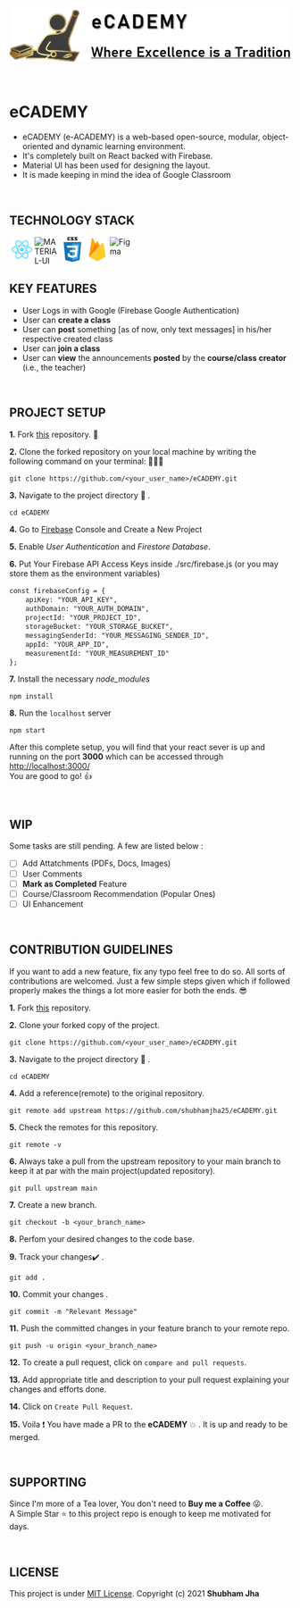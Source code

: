  <p align="center">
  <img src="https://github.com/shubhamjha25/eCADEMY/blob/main/src/logo.PNG" />
</p>

<br />

# eCADEMY 
- eCADEMY (e-ACADEMY) is a web-based open-source, modular, object-oriented and dynamic learning environment.
- It's completely built on React backed with Firebase.
- Material UI has been used for designing the layout.
- It is made keeping in mind the idea of Google Classroom

<br />

## TECHNOLOGY STACK
<img align="left" alt="REACT" width="45x" src="https://raw.githubusercontent.com/github/explore/80688e429a7d4ef2fca1e82350fe8e3517d3494d/topics/react/react.png" />
<img align="left" alt="MATERIAL-UI" width="45px" src="https://camo.githubusercontent.com/58423e406b227112756822122631d9eca5ab83334a6f0d8f2a6305b086815747/68747470733a2f2f6d6174657269616c2d75692e636f6d2f7374617469632f6c6f676f2e737667" />
<img align="left" alt="CSS3" width="45px" src="https://raw.githubusercontent.com/github/explore/80688e429a7d4ef2fca1e82350fe8e3517d3494d/topics/css/css.png" />
<img align="left" alt="FIREBASE" width="45px" src="https://raw.githubusercontent.com/github/explore/80688e429a7d4ef2fca1e82350fe8e3517d3494d/topics/firebase/firebase.png" />
<img align="left" alt="Figma" width="45px" src="https://4.bp.blogspot.com/-LiJZ5I8E7K8/XIe_GeI5glI/AAAAAAAAIuw/4Awu8j8r0P8TKBXzyxyslHEfplOlK9-6QCK4BGAYYCw/s1600/icon%2Bfigma%2Bvector.png" />

<br /><br />
<br />

## KEY FEATURES
- User Logs in with Google (Firebase Google Authentication)
- User can **create a class**
- User can **post** something [as of now, only text messages] in his/her respective created class
- User can **join a class**
- User can **view** the announcements **posted** by the **course/class creator** (i.e., the teacher) 

<br />

## PROJECT SETUP
**1.** Fork [this](https://github.com/shubhamjha25/eCADEMY) repository. 🍴 <br />

**2.** Clone the forked repository on your local machine by writing the following command on your terminal: 👨🏻‍💻 <br />
```
git clone https://github.com/<your_user_name>/eCADEMY.git
```

**3.** Navigate to the project directory :file_folder: .

```
cd eCADEMY
```

**4.** Go to [Firebase](https://firebase.google.com) Console and Create a New Project

**5.** Enable _User Authentication_ and _Firestore Database_.

**6.** Put Your Firebase API Access Keys inside ./src/firebase.js (or you may store them as the environment variables)
```
const firebaseConfig = {
    apiKey: "YOUR_API_KEY",
    authDomain: "YOUR_AUTH_DOMAIN",
    projectId: "YOUR_PROJECT_ID",
    storageBucket: "YOUR_STORAGE_BUCKET",
    messagingSenderId: "YOUR_MESSAGING_SENDER_ID",
    appId: "YOUR_APP_ID",
    measurementId: "YOUR_MEASUREMENT_ID"
};
```

**7.** Install the necessary _node_modules_
```
npm install
```

**8.** Run the `localhost` server
```
npm start
```

After this complete setup, you will find that your react sever is up and running on the port **3000** which can be accessed through [http://localhost:3000/](http://localhost:3000/) <br />
You are good to go! 👍

<br /> 

## WIP
Some tasks are still pending. A few are listed below : 
- [ ] Add Attatchments (PDFs, Docs, Images)
- [ ] User Comments
- [ ] **Mark as Completed** Feature
- [ ] Course/Classroom Recommendation (Popular Ones)
- [ ] UI Enhancement

<br />

## CONTRIBUTION GUIDELINES
If you want to add a new feature, fix any typo feel free to do so. All sorts of contributions are welcomed. Just a few simple steps given which if followed properly makes the things a lot more easier for both the ends. 😎

**1.**  Fork [this](https://github.com/shubhamjha25/eCADEMY) repository.

**2.**  Clone your forked copy of the project.

```
git clone https://github.com/<your_user_name>/eCADEMY.git
```

**3.** Navigate to the project directory :file_folder: .

```
cd eCADEMY
```

**4.** Add a reference(remote) to the original repository.

```
git remote add upstream https://github.com/shubhamjha25/eCADEMY.git 
```

**5.** Check the remotes for this repository.

```
git remote -v
```

**6.** Always take a pull from the upstream repository to your main branch to keep it at par with the main project(updated repository).

```
git pull upstream main
```

**7.** Create a new branch.

```
git checkout -b <your_branch_name>
```

**8.** Perfom your desired changes to the code base.

**9.** Track your changes:heavy_check_mark: .

```
git add . 
```

**10.** Commit your changes .

```
git commit -m "Relevant Message"
```

**11.** Push the committed changes in your feature branch to your remote repo.

```
git push -u origin <your_branch_name>
```

**12.** To create a pull request, click on `compare and pull requests`.

**13.** Add appropriate title and description to your pull request explaining your changes and efforts done.

**14.** Click on `Create Pull Request`.


**15.** Voila :exclamation: You have made a PR to the **eCADEMY** :boom: . It is up and ready to be merged.

<br />

## SUPPORTING
Since I'm more of a Tea lover, You don't need to **Buy me a Coffee** 😜. <br />
A Simple Star ⭐ to this project repo is enough to keep me motivated for days.

<br />

## LICENSE
This project is under <a href="https://en.wikipedia.org/wiki/MIT_License">MIT License</a>. Copyright (c) 2021 **Shubham Jha**
